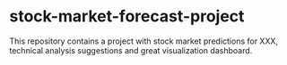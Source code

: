 # stock-market-forecast-project
This repository contains a project with stock market predictions for XXX, technical analysis suggestions and great visualization dashboard.
